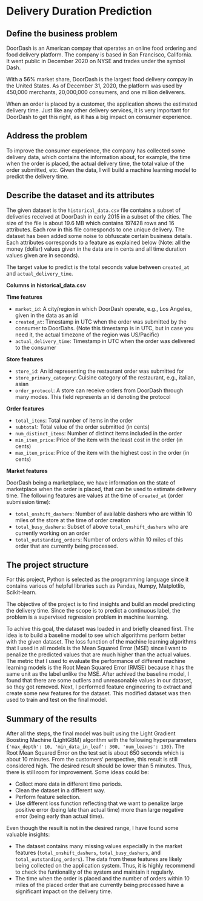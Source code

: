 # Delivery Duration Prediction

## Define the business problem

DoorDash is an American compay that operates an online food ordering and food delivery platform. The company is based in San Francisco, California. It went public in December 2020 on NYSE and trades under the symbol Dash.

With a 56% market share, DoorDash is the largest food delivery compay in the United States. As of December 31, 2020, the platform was used by 450,000 merchants, 20,000,000 consumers, and one million deliverers. 

When an order is placed by a customer, the application shows the estimated delivery time. Just like any other delivery services, it is very important for DoorDash to get this right, as it has a big impact on consumer experience. 

## Address the problem

To improve the consumer experience, the company has collected some delivery data, which contains the information about, for example, the time when the order is placed, the actual delivery time, the total value of the order submitted, etc. Given the data, I will build a machine learning model to predict the delivery time. 

## Describe the dataset and its attributes

The given dataset is the `historical_data.csv` file contains a subset of deliveries received at DoorDash in early 2015 in a subset of the cities. The size of the file is about 19.6 MB which contains 197428 rows and 16 attributes. Each row in this file corresponds to one unique delivery. The dataset has been added some noise to obfuscate certain business details. Each attributes corresponds to a feature as explained below (Note: all the money (dollar) values given in the data are in cents and all time duration values given are in seconds).

The target value to predict is the total seconds value between `created_at` and `actual_delivery_time`.

**Columns in historical_data.csv**

**Time features**

* `market_id`: A city/region in which DoorDash operate, e.g., Los Angeles, given in the data as an id
* `created_at`: Timestamp in UTC when the order was submitted by the consumer to DoorDahs. (Note this timestamp is in UTC, but in case you need it, the actual timezone of the region was US/Pacific)
* `actual_delivery_time`: Timestamp in UTC when the order was delivered to the consumer

**Store features**

* `store_id`: An id representing the restaurant order was submitted for
* `store_primary_category`: Cuisine category of the restaurant, e.g., italian, asian
* `order_protocol`: A store can receive orders from DoorDash through many modes. This field represents an id denoting the protocol

**Order features**

* `total_items`: Total number of items in the order
* `subtotal`: Total value of the order submitted (in cents)
* `num_distinct_items`: Number of distinct items included in the order
* `min_item_price`: Price of the item with the least cost in the order (in cents)
* `max_item_price`: Price of the item with the highest cost in the order (in cents)

**Market features**

DoorDash being a marketplace, we have information on the state of marketplace when the order is placed, that can be used to estimate delivery time. The following features are values at the time of `created_at` (order submission time):

* `total_onshift_dashers`: Number of available dashers who are within 10 miles of the store at the time of order creation
* `total_busy_dashers`: Subset of above `total_onshift_dashers` who are currently working on an order
* `total_outstanding_orders`: Number of orders within 10 miles of this order that are currently being processed.

## The project structure

For this project, Python is selected as the programming language since it contains various of helpful libraries such as Pandas, Numpy, Matplotlib, Scikit-learn.

The objective of the project is to find insights and build an model predicting the delivery time. Since the scope is to predict a continuous label, the problem is a supervised regression problem in machine learning.

To achive this goal, the dataset was loaded in and briefly cleaned first. The idea is to build a baseline model to see which algorithms perform better with the given dataset. The loss function of the machine learning algorithms that I used in all models is the Mean Squared Error (MSE) since I want to penalize the predicted values that are much higher than the actual values. The metric that I used to evaluate the performance of different machine learning models is the Root Mean Squared Error (RMSE) because it has the same unit as the label unlike the MSE.
After achived the baseline model, I found that there are some outliers and unreasonable values in our dataset, so they got removed. Next, I performed feature engineering to extract and create some new features for the dataset. This modified dataset was then used to train and test on the final model.

## Summary of the results

After all the steps, the final model was built using the Light Gradient Boosting Machine (LightGBM) algorithm with the following hyperparameters `{'max_depth': 10, 'min_data_in_leaf': 300, 'num_leaves': 130}`. The Root Mean Squared Error on the test set is about 650 seconds which is about 10 minutes. From the customers' perspective, this result is still considered high. The desired result should be lower than 5 minutes. Thus, there is still room for improvement. Some ideas could be:

* Collect more data in different time periods.
* Clean the dataset in a different way.
* Perform feature selection.
* Use different loss function reflecting that we want to penalize large positive error (being late than actual time) more than large negative error (being early than actual time).

Even though the result is not in the desired range, I have found some valuable insights:

* The dataset contains many missing values especially in the market features (`total_onshift_dashers`, `total_busy_dashers`, and `total_outstanding_orders`). The data from these features are likely being collected on the application system. Thus, it is highly recommend to check the funtionality of the system and maintain it regularly.
* The time when the order is placed and the number of orders within 10 miles of the placed order that are currently being processed have a significant impact on the delivery time.
